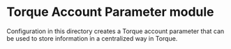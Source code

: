 # Torque Account Parameter module

Configuration in this directory creates a Torque account parameter that can be used to store information in a centralized way in Torque.
